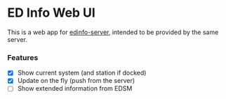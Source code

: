 # ED Info Web UI

This is a web app for [edinfo-server][1], intended to be provided by the same server.

### Features

- [x] Show current system (and station if docked)
- [x] Update on the fly (push from the server)
- [ ] Show extended information from EDSM

[1]: https://github.com/SilverWolf32/edinfo-server-webapp
